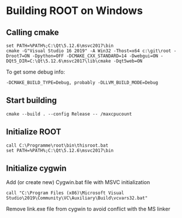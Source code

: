 # Building ROOT on Windows

## Calling cmake

    set PATH=%PATH%;C:\Qt\5.12.6\msvc2017\bin
    cmake -G"Visual Studio 16 2019" -A Win32 -Thost=x64 c:\git\root -Droot7=ON -Dpython=OFF -DCMAKE_CXX_STANDARD=14 -Dwebgui=ON -DQt5_DIR=C:\Qt\5.12.6\msvc2017\lib\cmake -Dqt5web=ON

To get some debug info:

    -DCMAKE_BUILD_TYPE=Debug, probably -DLLVM_BUILD_MODE=Debug


## Start building

    cmake --build . --config Release -- /maxcpucount

## Initialize ROOT

    call C:\Programme\root\bin\thisroot.bat
    set PATH=%PATH%;C:\Qt\5.12.6\msvc2017\bin

## Initialize cygwin

Add (or create new) Cygwin.bat file with MSVC initialization

    call "C:\Program Files (x86)\Microsoft Visual Studio\2019\Community\VC\Auxiliary\Build\vcvars32.bat"

Remove link.exe file from cygwin to avoid conflict with the MS linker
